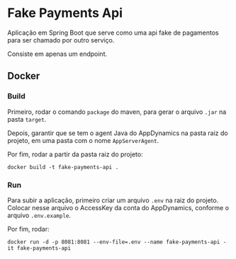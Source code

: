 # Fake Payments Api

Aplicação em Spring Boot que serve como uma api fake de pagamentos 
para ser chamado por outro serviço.

Consiste em apenas um endpoint.

## Docker

### Build

Primeiro, rodar o comando `package` do maven, para gerar o arquivo
`.jar` na pasta `target`.

Depois, garantir que se tem o agent Java do AppDynamics na pasta raiz
do projeto, em uma pasta com o nome `AppServerAgent`.

Por fim, rodar a partir da pasta raiz do projeto:

```shell
docker build -t fake-payments-api .
```

### Run

Para subir a aplicação, primeiro criar um arquivo `.env` na raiz do 
projeto.
Colocar nesse arquivo o AccessKey da conta do AppDynamics, conforme o
arquivo `.env.example`.

Por fim, rodar:

```shell
docker run -d -p 8081:8081 --env-file=.env --name fake-payments-api -it fake-payments-api
```